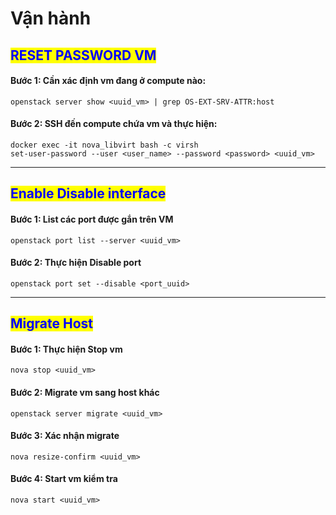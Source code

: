 # Vận hành

## <mark style="color:blue;">RESET PASSWORD VM</mark>

#### Bước 1: Cần xác định vm đang ở compute nào:

```
openstack server show <uuid_vm> | grep OS-EXT-SRV-ATTR:host
```

#### Bước 2: SSH đến compute chứa vm và thực hiện:



```
docker exec -it nova_libvirt bash -c virsh
set-user-password --user <user_name> --password <password> <uuid_vm>
```

***

## <mark style="color:blue;">Enable Disable interface</mark>

#### Bước 1: List các port được gắn trên VM

```
openstack port list --server <uuid_vm>
```

#### Bước 2: Thực hiện Disable port

```
openstack port set --disable <port_uuid>
```

***

## <mark style="color:blue;">Migrate Host</mark>

#### Bước 1: Thực hiện Stop vm

```
nova stop <uuid_vm>
```

#### Bước 2: Migrate vm sang host khác

```
openstack server migrate <uuid_vm>
```

#### Bước 3: Xác nhận migrate

```
nova resize-confirm <uuid_vm> 
```

#### Bước 4: Start vm kiểm tra

```
nova start <uuid_vm>
```

